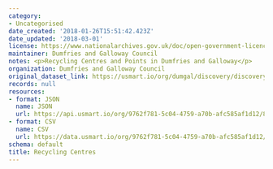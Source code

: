 ```yaml
---
category:
- Uncategorised
date_created: '2018-01-26T15:51:42.423Z'
date_updated: '2018-03-01'
license: https://www.nationalarchives.gov.uk/doc/open-government-licence/version/3/
maintainer: Dumfries and Galloway Council
notes: <p>Recycling Centres and Points in Dumfries and Galloway</p>
organization: Dumfries and Galloway Council
original_dataset_link: https://usmart.io/org/dumgal/discovery/discovery-view-detail/a423ccc2-51e4-4a86-af72-649e3ef991c1
records: null
resources:
- format: JSON
  name: JSON
  url: https://api.usmart.io/org/9762f781-5c04-4759-a70b-afc585af1d12/8f961ffb-98e1-4943-b7ff-7823a0de5fbd/1/urql
- format: CSV
  name: CSV
  url: https://data.usmart.io/org/9762f781-5c04-4759-a70b-afc585af1d12/resource?resourceGUID=e2ae5d65-fac4-41f1-8e86-4bdf5796195b
schema: default
title: Recycling Centres
---
```


